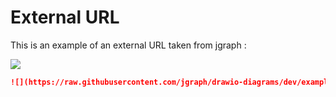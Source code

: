 # External URL

This is an example of an external URL taken from jgraph :

![](https://raw.githubusercontent.com/jgraph/drawio-diagrams/dev/examples/gemfile-dependency-graph.drawio)


```md
![](https://raw.githubusercontent.com/jgraph/drawio-diagrams/dev/examples/gemfile-dependency-graph.drawio)
```
